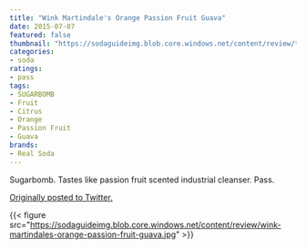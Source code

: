 ```yaml
---
title: "Wink Martindale's Orange Passion Fruit Guava"
date: 2015-07-07
featured: false
thumbnail: "https://sodaguideimg.blob.core.windows.net/content/review/thumbs/wink-martindales-orange-passion-fruit-guava.jpg"
categories:
- soda
ratings:
- pass
tags:
- SUGARBOMB
- Fruit
- Citrus
- Orange
- Passion Fruit
- Guava
brands:
- Real Soda
---
```


Sugarbomb. Tastes like passion fruit scented industrial cleanser. Pass.

[Originally posted to Twitter.](https://twitter.com/Cavorter/status/618488147580579840)

{{< figure src="https://sodaguideimg.blob.core.windows.net/content/review/wink-martindales-orange-passion-fruit-guava.jpg" >}}
